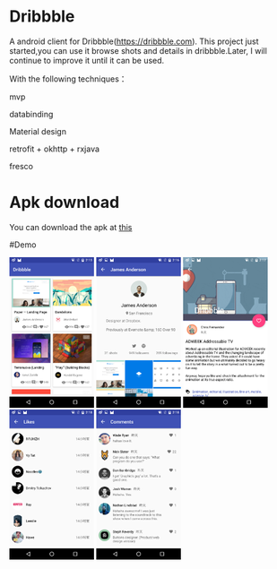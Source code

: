 # Dribbble
A android client for Dribbble(https://dribbble.com).
This project just started,you can use it browse shots and details in dribbble.Later,
I will continue to improve it until it can be used.

With the following techniques：

mvp

databinding

Material design

retrofit + okhttp + rxjava

fresco

# Apk download
You can download the apk at [this](app/app-release.apk)

#Demo

<img src="https://github.com/shenxing118/Dribbble/blob/master/screenshot1.png" width="30%" height="30%">

<img src="https://github.com/shenxing118/Dribbble/blob/master/screenshot2.png" width="30%" height="30%">

<img src="https://github.com/shenxing118/Dribbble/blob/master/screenshot3.png" width="30%" height="30%">

<img src="https://github.com/shenxing118/Dribbble/blob/master/screenshot4.png" width="30%" height="30%">

<img src="https://github.com/shenxing118/Dribbble/blob/master/screenshot5.png" width="30%" height="30%">
